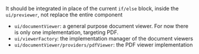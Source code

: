 <!---
channel: frontendchanges
release: 'Sprint 33'
permissions:
    - public
contributors:
    - 'Jean-Sébastien Conan'
--->

It should be integrated in place of the current `if/else` block, inside the `ui/previewer`, not replace the entire component

- `ui/documentViewer`: a general purpose document viewer. For now there is only one implementation, targeting PDF.
- `ui/viewerFactory`: the implementation manager of the document viewers
- `ui/documentViewer/providers/pdfViewer`: the PDF viewer implementation
